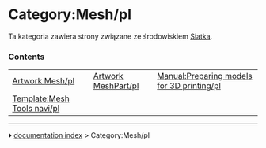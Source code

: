 # Category:Mesh/pl
Ta kategoria zawiera strony związane ze środowiskiem [Siatka](Mesh_Workbench/pl.md).

### Contents

|     |     |     |
| --- | --- | --- |
| [Artwork Mesh/pl](Artwork_Mesh/pl.md) | [Artwork MeshPart/pl](Artwork_MeshPart/pl.md) | [Manual:Preparing models for 3D printing/pl](Manual_Preparing_models_for_3D_printing/pl.md) |
| [Template:Mesh Tools navi/pl](Template_Mesh_Tools_navi/pl.md) |



---
⏵ [documentation index](../README.md) > Category:Mesh/pl
